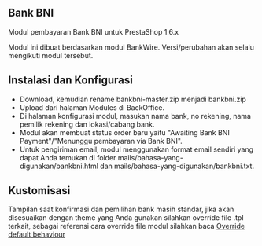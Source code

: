 Bank BNI
--------
Modul pembayaran Bank BNI untuk PrestaShop 1.6.x

Modul ini dibuat berdasarkan modul BankWire. Versi/perubahan akan selalu mengikuti modul tersebut.

Instalasi dan Konfigurasi
--------
* Download, kemudian rename bankbni-master.zip menjadi bankbni.zip
* Upload dari halaman Modules di BackOffice.
* Di halaman konfigurasi modul, masukan nama bank, no rekening, nama pemilik rekening dan lokasi/cabang bank.
* Modul akan membuat status order baru yaitu "Awaiting Bank BNI Payment"/"Menunggu pembayaran via Bank BNI".
* Untuk pengiriman email, modul menggunakan format email sendiri yang dapat Anda temukan di folder mails/bahasa-yang-digunakan/bankbni.html dan mails/bahasa-yang-digunakan/bankbni.txt.

Kustomisasi
--------
Tampilan saat konfirmasi dan pemilihan bank masih standar, jika akan disesuaikan dengan theme yang Anda gunakan silahkan override file .tpl terkait, sebagai referensi cara override file modul silahkan baca [Override default behaviour][1]


[1]: http://doc.prestashop.com/display/PS16/Overriding+default+behaviors
